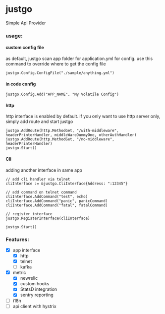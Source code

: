 # justgo
Simple Api Provider

### usage:

#### custom config file
as default, justgo scan app folder for application.yml for config. use this command to override where to get the config file
~~~~
justgo.Config.ConfigFile("./sample/anything.yml")
~~~~

#### in code config
~~~~
justgo.Config.Add("APP_NAME", "My Volatile Config")
~~~~


#### http
http interface is enabled by default. if you only want to use http server only, simply add route and start justgo
~~~~
justgo.AddRoute(http.MethodGet, "/with-middleware", headerPrinterHandler, middleWareDummyOne, otherAuthHandler)
justgo.AddRoute(http.MethodGet, "/no-middleware", headerPrinterHandler)
justgo.Start()
~~~~

#### Cli 
adding another interface in same app
~~~~
// add cli handler via telnet
cliInterface := &justgo.CliInterface{Address: ":12345"}

// add command on telnet command
cliInterface.AddCommand("test", echo)
cliInterface.AddCommand("panic", panicCommand)
cliInterface.AddCommand("fatal", fatalCommand)

// register interface
justgo.RegisterInterface(cliInterface)

justgo.Start()
~~~~

### Features:
* [x] app interface
    * [x] http
    * [x] telnet
    * [ ] kafka
* [x] metric
    * [x] newrelic
    * [x] custom hooks
    * [x] StatsD integration
    * [x] sentry reporting 
* [ ] i18n 
* [ ] api client with hystrix

